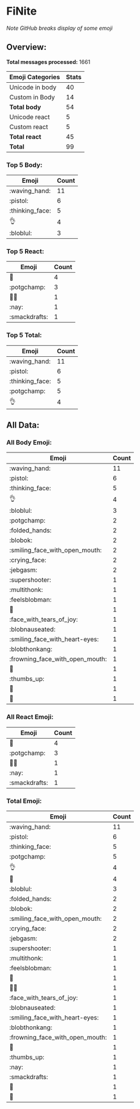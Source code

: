 # FiNite

*Note GitHub breaks display of some emoji*

## Overview:

**Total messages processed:** 1661

Emoji Categories | Stats
-------|--------
Unicode in body | 40
Custom in Body | 14
**Total body** | 54
Unicode react | 5
Custom react | 5
**Total react** | 45
**Total** | 99

### Top 5 Body:

Emoji | Count
-------|--------
:waving_hand: | 11
:pistol: | 6
:thinking_face: | 5
:ok_hand: | 4
:bloblul: | 3

### Top 5 React:

Emoji | Count
-------|--------
👋 | 4
:potgchamp: | 3
🖕🏿 | 1
:nay: | 1
:smackdrafts: | 1

### Top 5 Total:

Emoji | Count
-------|--------
:waving_hand: | 11
:pistol: | 6
:thinking_face: | 5
:potgchamp: | 5
:ok_hand: | 4

## All Data:

### All Body Emoji:

Emoji | Count
-------|--------
:waving_hand: | 11
:pistol: | 6
:thinking_face: | 5
:ok_hand: | 4
:bloblul: | 3
:potgchamp: | 2
:folded_hands: | 2
:blobok: | 2
:smiling_face_with_open_mouth: | 2
:crying_face: | 2
:jebgasm: | 2
:supershooter: | 1
:multithonk: | 1
:feelsblobman: | 1
:nauseated_face: | 1
:face_with_tears_of_joy: | 1
:blobnauseated: | 1
:smiling_face_with_heart-eyes: | 1
:blobthonkang: | 1
:frowning_face_with_open_mouth: | 1
:potato: | 1
:thumbs_up: | 1
:middle_finger: | 1
:panda_face: | 1

### All React Emoji:

Emoji | Count
-------|--------
👋 | 4
:potgchamp: | 3
🖕🏿 | 1
:nay: | 1
:smackdrafts: | 1

### Total Emoji:

Emoji | Count
-------|--------
:waving_hand: | 11
:pistol: | 6
:thinking_face: | 5
:potgchamp: | 5
:ok_hand: | 4
👋 | 4
:bloblul: | 3
:folded_hands: | 2
:blobok: | 2
:smiling_face_with_open_mouth: | 2
:crying_face: | 2
:jebgasm: | 2
:supershooter: | 1
:multithonk: | 1
:feelsblobman: | 1
:nauseated_face: | 1
🖕🏿 | 1
:face_with_tears_of_joy: | 1
:blobnauseated: | 1
:smiling_face_with_heart-eyes: | 1
:blobthonkang: | 1
:frowning_face_with_open_mouth: | 1
:potato: | 1
:thumbs_up: | 1
:nay: | 1
:smackdrafts: | 1
:middle_finger: | 1
:panda_face: | 1

